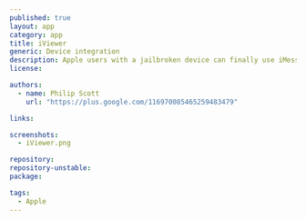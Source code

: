 ```yaml
---
published: true
layout: app
category: app
title: iViewer
generic: Device integration
description: Apple users with a jailbroken device can finally use iMessage remotely!
license:

authors: 
  - name: Philip Scott
    url: "https://plus.google.com/116970085465259483479"

links:

screenshots:
  - iViewer.png

repository:
repository-unstable:
package:

tags:
  - Apple
---
```

